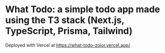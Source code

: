 # What Todo: a simple todo app made using the T3 stack (Next.js, TypeScript, Prisma, Tailwind)

Deployed with Vercel at https://what-todo-zoior.vercel.app/

